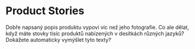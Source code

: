 # Product Stories #
Dobře napsaný popis produktu vypoví víc než jeho fotografie. Co ale dělat, když máte stovky tisíc produktů nabízených v desítkách různých jazyků? Dokážete automaticky vymýšlet tyto texty?
